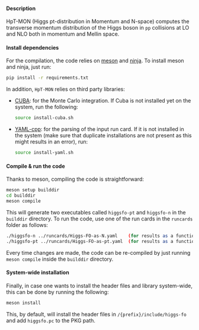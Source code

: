#### Description

HpT-MON (Higgs pt-distribution in Momentum and N-space) computes the
transverse momentum distribution of the Higgs boson in `pp` collisions
at LO and NLO both in momentum and Mellin space.


#### Install dependencies

For the compilation, the code relies on [meson](https://mesonbuild.com/)
and [ninja](https://ninja-build.org/). To install meson and ninja, just run: 
```bash
pip install -r requirements.txt
```

In addition, `HpT-MON` relies on third party libraries:

* [CUBA](http://www.feynarts.de/cuba/): for the Monte Carlo integration. If
  Cuba is not installed yet on the system, run the following:
  ```bash
  source install-cuba.sh
  ```
* [YAML-cpp](https://github.com/jbeder/yaml-cpp): for the parsing of the input
  run card. If it is not installed in the system (make sure that duplicate
  installations are not present as this might results in an error), run:
  ```bash
  source install-yaml.sh
  ```

#### Compile & run the code

Thanks to meson, compiling the code is straightforward:
```bash
meson setup builddir
cd builddir
meson compile
```

This will generate two executables called `higgsfo-pt` and `higgsfo-n` in the `builddir` 
directory. To run the code, use one of the run cards in the `runcards` folder as follows:
```bash
./higgsfo-n ../runcards/Higgs-FO-as-N.yaml    (for results as a function of N)
./higgsfo-pt ../runcards/Higgs-FO-as-pt.yaml  (for results as a function of pt)
```

Every time changes are made, the code can be re-compiled by just running `meson compile`
inside the `builddir` directory.


#### System-wide installation

Finally, in case one wants to install the header files and library system-wide, this
can be done by running the following:
```bash
meson install
```
This, by default, will install the header files in `/{prefix}/include/higgs-fo` and
add `higgsfo.pc` to the PKG path.
